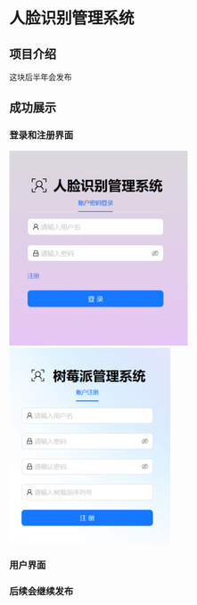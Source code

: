 # 人脸识别管理系统

## 项目介绍
这块后半年会发布


## 成功展示
### 登录和注册界面

![img.png](img.png)    ![img_1.png](img_1.png)

### 用户界面

### 后续会继续发布

